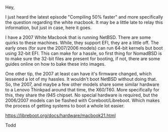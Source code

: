 Hey,

I just heard the latest episode "Compiling 50% faster" and more specifically the question regarding the white macbook. It may be a little late to relay this information, but just in case, here it goes.

I have a 2007 White Macbook that is running NetBSD. There are some quirks to these machines. While, they support EFI, they are a little off. The early ones (for sure the 2007/2006 models) can run 64-bit kernels but boot using 32-bit EFI. This can make for a hassle, so first thing for NomadBSD is to make sure the 32-bit files are present for booting, if not, there are some guides online on how to bake these into images. 

One other tip, the 2007 at least can have it's firmware changed, which lessened a lot of my hassles. It wouldn't boot NetBSD without doing that. So, the 2007, and maybe a few other models share some similar hardware to a Lenovo Thinkpad around that time, the X60/T60. More specifically for this, they share the i945 chipset. No special hardware is required, but the 2006/2007 models can be flashed with Coreboot/Libreboot. Which makes the process of getting systems to boot a whole lot easier.

https://libreboot.org/docs/hardware/macbook21.html

Todd
